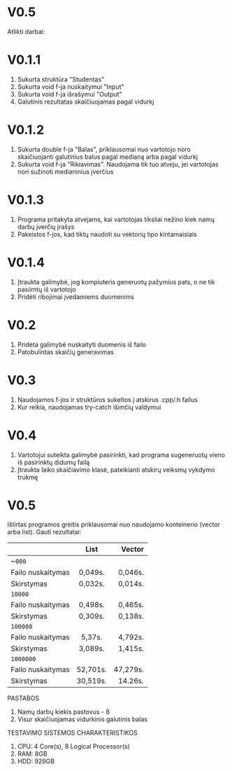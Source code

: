 # V0.5
Atlikti darbai:
# V0.1.1
1) Sukurta struktūra "Studentas"
2) Sukurta void f-ja nuskaitymui "Input"
3) Sukurta void f-ja išrašymui "Output"
4) Galutinis rezultatas skaičiuojamas pagal vidurkį
# V0.1.2
1) Sukurta double f-ja "Balas", priklausomai nuo vartotojo noro skaičiuojanti galutinius balus pagal medianą arba pagal vidurkį
2) Sukurta void f-ja "Rikiavimas". Naudojama tik tuo atveju, jei vartotojas nori sužinoti medianinius įverčius
# V0.1.3
1) Programa pritakyta atvejams, kai vartotojas tiksliai nežino kiek namų darbų įverčių įrašys
2) Pakeistos f-jos, kad tiktų naudoti su vektorių tipo kintamaisiais
# V0.1.4
1) Įtraukta galimybė, jog kompiuteris generuotų pažymius pats, o ne tik pasiimtų iš vartotojo
2) Pridėti ribojimai įvedamiems duomenims
# V0.2
1) Pridėta galimybė nuskaityti duomenis iš failo
2) Patobulintas skaičių generavimas
# V0.3
1) Naudojamos f-jos ir struktūros sukeltos į atskirus .cpp/.h failus
2) Kur reikia, naudojamas try-catch išimčių valdymui
# V0.4
1) Vartotojui suteikta galimybė pasirinkti, kad programa sugeneruotų vieno iš pasirinktų didumų failą
2) Įtraukta laiko skaičiavimo klasė, pateikianti atskirų veiksmų vykdymo trukmę
# V0.5
Ištirtas programos greitis priklausomai nuo naudojamo konteinerio (vector arba list). Gauti rezultatai:

|                   | List    | Vector  |
| -------------     |:------: | -----:  |
| ~`000`            |         |         |
| Failo nuskaitymas | 0,049s.	|	0,046s. |
| Skirstymas        | 0,032s.	|	0,014s. |
| `10000`           |         |         |
| Failo nuskaitymas | 0,498s.	|	0,465s. |
| Skirstymas        | 0,309s.	|	0,138s. |
| `100000`          |         |         |
| Failo nuskaitymas | 5,37s.	|	4,792s. |
| Skirstymas        | 3,089s.	|	1,415s. |
| `1000000`         |         |         |
| Failo nuskaitymas | 52,701s.|	47,279s.|
| Skirstymas        | 30,519s.|	14.26s. |

PASTABOS
1) Namų darbų kiekis pastovus - 8
2) Visur skaičiuojamas vidurkinis galutinis balas


TESTAVIMO SISTEMOS CHARAKTERISTIKOS
1) CPU: 4 Core(s), 8 Logical Processor(s)
2) RAM: 8GB
3) HDD: 929GB
